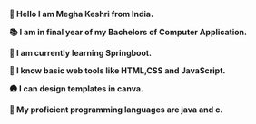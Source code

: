 <html>
  <ul style="list-style-type:disc">
  <strong>  <p> 👋 Hello I am Megha Keshri from India.</p>
    <p> 📚 I am in final year of my Bachelors of Computer Application.</p>
    <p> 🌟 I am currently learning Springboot.</p>
    <p> 🚀 I know basic web tools like HTML,CSS and JavaScript.</p>
    <p> 🛖 I can design templates in canva.</p>
     <p>🧆 My proficient programming languages are java and c.</p>
   <ul>
</html>

